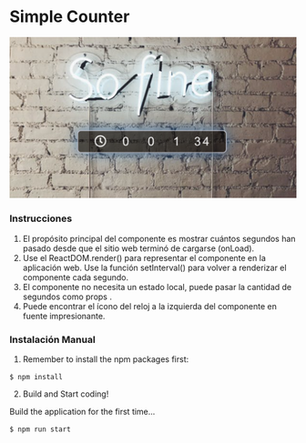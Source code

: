 # Simple Counter
<img src ="./src/img/contadorPreview.png"/>

### Instrucciones
1) El propósito principal del componente es mostrar cuántos segundos han pasado desde que el sitio web terminó de cargarse (onLoad).
2) Use el ReactDOM.render() para representar el componente en la aplicación web.
Use la función setInterval() para volver a renderizar el componente cada segundo.
3) El componente no necesita un estado local, puede pasar la cantidad de segundos como props .
4) Puede encontrar el ícono del reloj a la izquierda del componente en fuente impresionante.

### Instalación Manual

1) Remember to install the npm packages first:
```
$ npm install
```

2) Build and Start coding!

Build the application for the first time...

```
$ npm run start
```